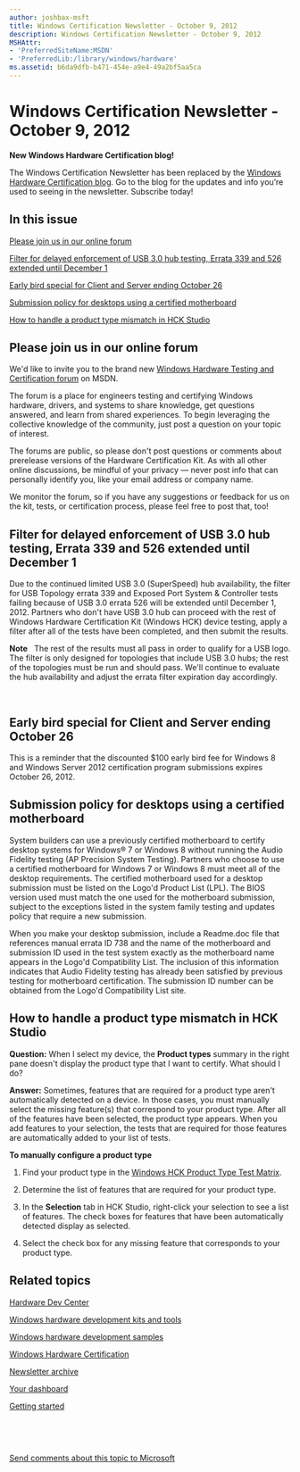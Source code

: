 ```yaml
---
author: joshbax-msft
title: Windows Certification Newsletter - October 9, 2012
description: Windows Certification Newsletter - October 9, 2012
MSHAttr:
- 'PreferredSiteName:MSDN'
- 'PreferredLib:/library/windows/hardware'
ms.assetid: b6da9dfb-b471-454e-a9e4-49a2bf5aa5ca
---
```


# Windows Certification Newsletter - October 9, 2012


**New Windows Hardware Certification blog!**

The Windows Certification Newsletter has been replaced by the [Windows Hardware Certification blog](http://blogs.msdn.com/b/windows_hardware_certification/). Go to the blog for the updates and info you’re used to seeing in the newsletter. Subscribe today!

## In this issue


[Please join us in our online forum](#forum)

[Filter for delayed enforcement of USB 3.0 hub testing, Errata 339 and 526 extended until December 1](#usbhub)

[Early bird special for Client and Server ending October 26](#early)

[Submission policy for desktops using a certified motherboard](#desktops)

[How to handle a product type mismatch in HCK Studio](#hckstudio)

## <a href="" id="forum"></a>Please join us in our online forum


We'd like to invite you to the brand new [Windows Hardware Testing and Certification forum](http://social.msdn.microsoft.com/Forums/en-US/whck/threads) on MSDN.

The forum is a place for engineers testing and certifying Windows hardware, drivers, and systems to share knowledge, get questions answered, and learn from shared experiences. To begin leveraging the collective knowledge of the community, just post a question on your topic of interest.

The forums are public, so please don't post questions or comments about prerelease versions of the Hardware Certification Kit. As with all other online discussions, be mindful of your privacy — never post info that can personally identify you, like your email address or company name.

We monitor the forum, so if you have any suggestions or feedback for us on the kit, tests, or certification process, please feel free to post that, too!

## <a href="" id="usbhub"></a>Filter for delayed enforcement of USB 3.0 hub testing, Errata 339 and 526 extended until December 1


Due to the continued limited USB 3.0 (SuperSpeed) hub availability, the filter for USB Topology errata 339 and Exposed Port System & Controller tests failing because of USB 3.0 errata 526 will be extended until December 1, 2012. Partners who don't have USB 3.0 hub can proceed with the rest of Windows Hardware Certification Kit (Windows HCK) device testing, apply a filter after all of the tests have been completed, and then submit the results.

**Note**  
The rest of the results must all pass in order to qualify for a USB logo. The filter is only designed for topologies that include USB 3.0 hubs; the rest of the topologies must be run and should pass. We'll continue to evaluate the hub availability and adjust the errata filter expiration day accordingly.

 

## <a href="" id="early"></a>Early bird special for Client and Server ending October 26


This is a reminder that the discounted $100 early bird fee for Windows 8 and Windows Server 2012 certification program submissions expires October 26, 2012.

## <a href="" id="desktops"></a>Submission policy for desktops using a certified motherboard


System builders can use a previously certified motherboard to certify desktop systems for Windows® 7 or Windows 8 without running the Audio Fidelity testing (AP Precision System Testing). Partners who choose to use a certified motherboard for Windows 7 or Windows 8 must meet all of the desktop requirements. The certified motherboard used for a desktop submission must be listed on the Logo'd Product List (LPL). The BIOS version used must match the one used for the motherboard submission, subject to the exceptions listed in the system family testing and updates policy that require a new submission.

When you make your desktop submission, include a Readme.doc file that references manual errata ID 738 and the name of the motherboard and submission ID used in the test system exactly as the motherboard name appears in the Logo'd Compatibility List. The inclusion of this information indicates that Audio Fidelity testing has already been satisfied by previous testing for motherboard certification. The submission ID number can be obtained from the Logo'd Compatibility List site.

## <a href="" id="hckstudio"></a>How to handle a product type mismatch in HCK Studio


**Question:** When I select my device, the **Product types** summary in the right pane doesn't display the product type that I want to certify. What should I do?

**Answer:** Sometimes, features that are required for a product type aren't automatically detected on a device. In those cases, you must manually select the missing feature(s) that correspond to your product type. After all of the features have been selected, the product type appears. When you add features to your selection, the tests that are required for those features are automatically added to your list of tests.

**To manually configure a product type**

1.  Find your product type in the [Windows HCK Product Type Test Matrix](http://download.microsoft.com/download/2/3/6/23662F33-71E8-43C1-8547-5DE49B0374AB/windows-hck-product-type-matrix.zip).

2.  Determine the list of features that are required for your product type.

3.  In the **Selection** tab in HCK Studio, right-click your selection to see a list of features. The check boxes for features that have been automatically detected display as selected.

4.  Select the check box for any missing feature that corresponds to your product type.

## Related topics


[Hardware Dev Center](http://msdn.microsoft.com/en-US/windows/hardware/)

[Windows hardware development kits and tools](http://msdn.microsoft.com/windows/hardware/bg127147)

[Windows hardware development samples](http://code.msdn.microsoft.com/windowshardware/)

[Windows Hardware Certification](http://msdn.microsoft.com/en-US/windows/hardware/gg463010)

[Newsletter archive](http://msdn.microsoft.com/library/windows/hardware/dn339175.aspx)

[Your dashboard](https://sysdev.microsoft.com/hardware/member/)

[Getting started](http://msdn.microsoft.com/library/windows/hardware/gg507680/)

 

 

[Send comments about this topic to Microsoft](mailto:wsddocfb@microsoft.com?subject=Documentation%20feedback%20%5Bp_hck\p_hck%5D:%20Windows%20Certification%20Newsletter%20-%20October%209,%202012%20%20RELEASE:%20%284/27/2016%29&body=%0A%0APRIVACY%20STATEMENT%0A%0AWe%20use%20your%20feedback%20to%20improve%20the%20documentation.%20We%20don't%20use%20your%20email%20address%20for%20any%20other%20purpose,%20and%20we'll%20remove%20your%20email%20address%20from%20our%20system%20after%20the%20issue%20that%20you're%20reporting%20is%20fixed.%20While%20we're%20working%20to%20fix%20this%20issue,%20we%20might%20send%20you%20an%20email%20message%20to%20ask%20for%20more%20info.%20Later,%20we%20might%20also%20send%20you%20an%20email%20message%20to%20let%20you%20know%20that%20we've%20addressed%20your%20feedback.%0A%0AFor%20more%20info%20about%20Microsoft's%20privacy%20policy,%20see%20http://privacy.microsoft.com/default.aspx. "Send comments about this topic to Microsoft")





